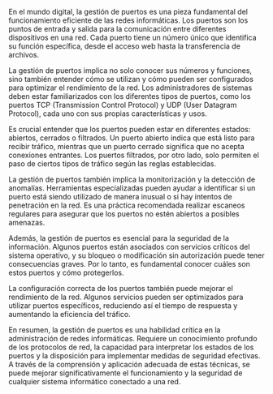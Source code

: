 En el mundo digital, la gestión de puertos es una pieza fundamental del funcionamiento eficiente de las redes informáticas. Los puertos son los puntos de entrada y salida para la comunicación entre diferentes dispositivos en una red. Cada puerto tiene un número único que identifica su función específica, desde el acceso web hasta la transferencia de archivos.

La gestión de puertos implica no solo conocer sus números y funciones, sino también entender cómo se utilizan y cómo pueden ser configurados para optimizar el rendimiento de la red. Los administradores de sistemas deben estar familiarizados con los diferentes tipos de puertos, como los puertos TCP (Transmission Control Protocol) y UDP (User Datagram Protocol), cada uno con sus propias características y usos.

Es crucial entender que los puertos pueden estar en diferentes estados: abiertos, cerrados o filtrados. Un puerto abierto indica que está listo para recibir tráfico, mientras que un puerto cerrado significa que no acepta conexiones entrantes. Los puertos filtrados, por otro lado, solo permiten el paso de ciertos tipos de tráfico según las reglas establecidas.

La gestión de puertos también implica la monitorización y la detección de anomalías. Herramientas especializadas pueden ayudar a identificar si un puerto está siendo utilizado de manera inusual o si hay intentos de penetración en la red. Es una práctica recomendada realizar escaneos regulares para asegurar que los puertos no estén abiertos a posibles amenazas.

Además, la gestión de puertos es esencial para la seguridad de la información. Algunos puertos están asociados con servicios críticos del sistema operativo, y su bloqueo o modificación sin autorización puede tener consecuencias graves. Por lo tanto, es fundamental conocer cuáles son estos puertos y cómo protegerlos.

La configuración correcta de los puertos también puede mejorar el rendimiento de la red. Algunos servicios pueden ser optimizados para utilizar puertos específicos, reduciendo así el tiempo de respuesta y aumentando la eficiencia del tráfico.

En resumen, la gestión de puertos es una habilidad crítica en la administración de redes informáticas. Requiere un conocimiento profundo de los protocolos de red, la capacidad para interpretar los estados de los puertos y la disposición para implementar medidas de seguridad efectivas. A través de la comprensión y aplicación adecuada de estas técnicas, se puede mejorar significativamente el funcionamiento y la seguridad de cualquier sistema informático conectado a una red.
